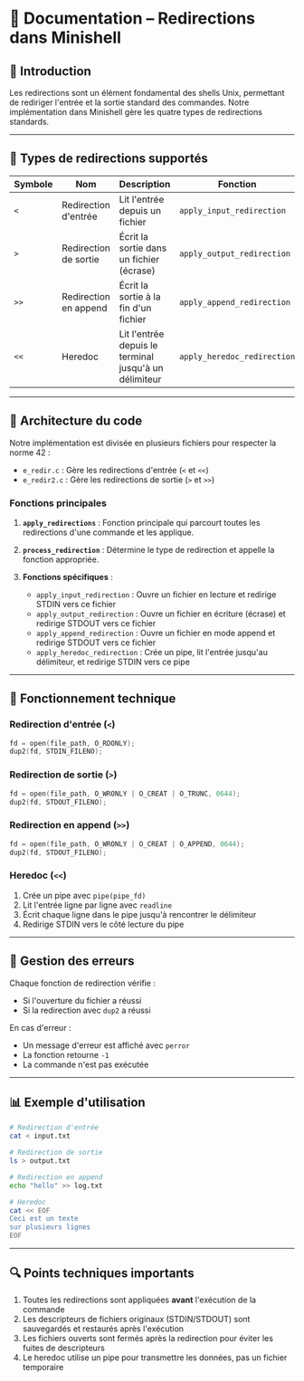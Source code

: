 # 📝 Documentation – Redirections dans Minishell

## 📌 Introduction

Les redirections sont un élément fondamental des shells Unix, permettant de rediriger l'entrée et la sortie standard des commandes. Notre implémentation dans Minishell gère les quatre types de redirections standards.

---

## 🔄 Types de redirections supportés

| Symbole | Nom | Description | Fonction |
|---------|-----|-------------|----------|
| `<` | Redirection d'entrée | Lit l'entrée depuis un fichier | `apply_input_redirection` |
| `>` | Redirection de sortie | Écrit la sortie dans un fichier (écrase) | `apply_output_redirection` |
| `>>` | Redirection en append | Écrit la sortie à la fin d'un fichier | `apply_append_redirection` |
| `<<` | Heredoc | Lit l'entrée depuis le terminal jusqu'à un délimiteur | `apply_heredoc_redirection` |

---

## 🧠 Architecture du code

Notre implémentation est divisée en plusieurs fichiers pour respecter la norme 42 :

- `e_redir.c` : Gère les redirections d'entrée (`<` et `<<`)
- `e_redir2.c` : Gère les redirections de sortie (`>` et `>>`)

### Fonctions principales

1. **`apply_redirections`** : Fonction principale qui parcourt toutes les redirections d'une commande et les applique.

2. **`process_redirection`** : Détermine le type de redirection et appelle la fonction appropriée.

3. **Fonctions spécifiques** :
   - `apply_input_redirection` : Ouvre un fichier en lecture et redirige STDIN vers ce fichier
   - `apply_output_redirection` : Ouvre un fichier en écriture (écrase) et redirige STDOUT vers ce fichier
   - `apply_append_redirection` : Ouvre un fichier en mode append et redirige STDOUT vers ce fichier
   - `apply_heredoc_redirection` : Crée un pipe, lit l'entrée jusqu'au délimiteur, et redirige STDIN vers ce pipe

---

## 🔧 Fonctionnement technique

### Redirection d'entrée (`<`)

```c
fd = open(file_path, O_RDONLY);
dup2(fd, STDIN_FILENO);
```

### Redirection de sortie (`>`)

```c
fd = open(file_path, O_WRONLY | O_CREAT | O_TRUNC, 0644);
dup2(fd, STDOUT_FILENO);
```

### Redirection en append (`>>`)

```c
fd = open(file_path, O_WRONLY | O_CREAT | O_APPEND, 0644);
dup2(fd, STDOUT_FILENO);
```

### Heredoc (`<<`)

1. Crée un pipe avec `pipe(pipe_fd)`
2. Lit l'entrée ligne par ligne avec `readline`
3. Écrit chaque ligne dans le pipe jusqu'à rencontrer le délimiteur
4. Redirige STDIN vers le côté lecture du pipe

---

## 🚩 Gestion des erreurs

Chaque fonction de redirection vérifie :
- Si l'ouverture du fichier a réussi
- Si la redirection avec `dup2` a réussi

En cas d'erreur :
- Un message d'erreur est affiché avec `perror`
- La fonction retourne `-1`
- La commande n'est pas exécutée

---

## 📊 Exemple d'utilisation

```bash
# Redirection d'entrée
cat < input.txt

# Redirection de sortie
ls > output.txt

# Redirection en append
echo "hello" >> log.txt

# Heredoc
cat << EOF
Ceci est un texte
sur plusieurs lignes
EOF
```

---

## 🔍 Points techniques importants

1. Toutes les redirections sont appliquées **avant** l'exécution de la commande
2. Les descripteurs de fichiers originaux (STDIN/STDOUT) sont sauvegardés et restaurés après l'exécution
3. Les fichiers ouverts sont fermés après la redirection pour éviter les fuites de descripteurs
4. Le heredoc utilise un pipe pour transmettre les données, pas un fichier temporaire